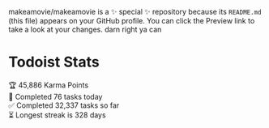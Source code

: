 makeamovie/makeamovie is a ✨ special ✨ repository because its `README.md` (this file) appears on your GitHub profile.
You can click the Preview link to take a look at your changes. darn right ya can

# Todoist Stats

<!-- TODO-IST:START -->
🏆  45,886 Karma Points           
🌸  Completed 76 tasks today           
✅  Completed 32,337 tasks so far           
⏳  Longest streak is 328 days
<!-- TODO-IST:END -->